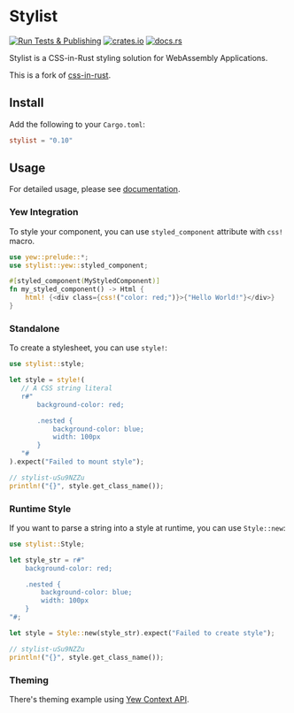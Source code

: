 # Stylist

[![Run Tests & Publishing](https://github.com/futursolo/stylist-rs/actions/workflows/everything.yml/badge.svg)](https://github.com/futursolo/stylist-rs/actions/workflows/everything.yml)
[![crates.io](https://img.shields.io/crates/v/stylist)](https://crates.io/crates/stylist)
[![docs.rs](https://docs.rs/stylist/badge.svg)](https://docs.rs/stylist/)

Stylist is a CSS-in-Rust styling solution for WebAssembly Applications.

This is a fork of [css-in-rust](https://github.com/lukidoescode/css-in-rust).

## Install

Add the following to your `Cargo.toml`:

```toml
stylist = "0.10"
```

## Usage

For detailed usage, please see
[documentation](https://docs.rs/stylist/).

### Yew Integration

To style your component, you can use `styled_component` attribute with `css!`
macro.

```rust
use yew::prelude::*;
use stylist::yew::styled_component;

#[styled_component(MyStyledComponent)]
fn my_styled_component() -> Html {
    html! {<div class={css!("color: red;")}>{"Hello World!"}</div>}
}
```

### Standalone

To create a stylesheet, you can use `style!`:

```rust
use stylist::style;

let style = style!(
   // A CSS string literal
   r#"
       background-color: red;

       .nested {
           background-color: blue;
           width: 100px
       }
   "#
).expect("Failed to mount style");

// stylist-uSu9NZZu
println!("{}", style.get_class_name());
```

### Runtime Style

If you want to parse a string into a style at runtime, you can use `Style::new`:

```rust
use stylist::Style;

let style_str = r#"
    background-color: red;

    .nested {
        background-color: blue;
        width: 100px
    }
"#;

let style = Style::new(style_str).expect("Failed to create style");

// stylist-uSu9NZZu
println!("{}", style.get_class_name());
```

### Theming

There's theming example using
[Yew Context API](https://github.com/futursolo/stylist-rs/tree/master/examples/yew-theme-context).
